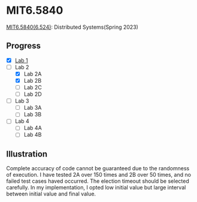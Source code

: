 # MIT6.5840

[MIT6.5840(6.524)](https://pdos.csail.mit.edu/6.824/schedule.html): Distributed Systems(Spring 2023)

## Progress

- [x] [Lab 1](./Project/Lab1.md)
- [ ] Lab 2
  - [x] Lab 2A
  - [x] Lab 2B
  - [ ] Lab 2C
  - [ ] Lab 2D
- [ ] Lab 3
  - [ ] Lab 3A
  - [ ] Lab 3B
- [ ] Lab 4
  - [ ] Lab 4A
  - [ ] Lab 4B

## Illustration

Complete accuracy of code cannot be guaranteed due to the randomness of execution. I have tested 2A over 150 times and 2B over 50 times, and no failed test cases haved occurred. The election timeout should be selected carefully. In my implementation, I opted low initial value but large interval between initial value and final value. 


